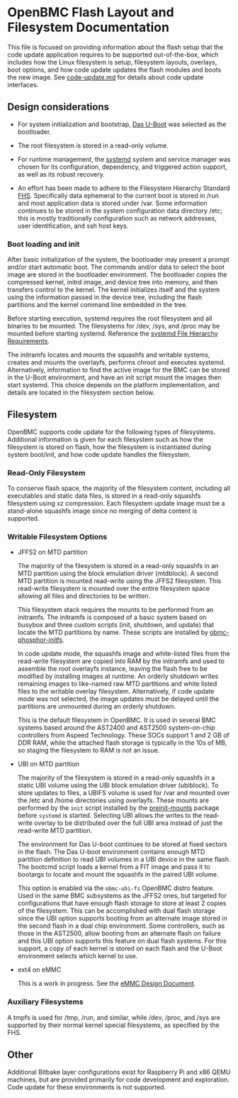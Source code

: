 # OpenBMC Flash Layout and Filesystem Documentation
This file is focused on providing information about the flash setup that the
code update application requires to be supported out-of-the-box, which includes
how the Linux filesystem is setup, filesystem layouts, overlays, boot options,
and how code update updates the flash modules and boots the new image. See
[code-update.md](code-update.md) for details about code update interfaces.

## Design considerations
- For system initialization and bootstrap, [Das U-Boot][] was selected as the
  bootloader.

- The root filesystem is stored in a read-only volume.

- For runtime management, the [systemd][] system and service manager was chosen
  for its configuration, dependency, and triggered action support, as well as
  its robust recovery.

- An effort has been made to adhere to the Filesystem Hierarchy Standard
  [FHS][]. Specifically data ephemeral to the current boot is stored in /run and
  most application data is stored under /var. Some information continues to be
  stored in the system configuration data directory /etc; this is mostly
  traditionally configuration such as network addresses, user identification,
  and ssh host keys.

### Boot loading and init
After basic initialization of the system, the bootloader may present a prompt
and/or start automatic boot. The commands and/or data to select the boot image
are stored in the bootloader environment. The bootloader copies the compressed
kernel, initrd image, and device tree into memory, and then transfers control to
the kernel. The kernel initializes itself and the system using the information
passed in the device tree, including the flash partitions and the kernel command
line embedded in the tree.

Before starting execution, systemd requires the root filesystem and all binaries
to be mounted. The filesystems for /dev, /sys, and /proc may be mounted before
starting systemd. Reference the [systemd File Hierarchy Requirements][].

The initramfs locates and mounts the squashfs and writable systems, creates and
mounts the overlayfs, performs chroot and executes systemd. Alternatively,
information to find the active image for the BMC can be stored in the U-Boot
environment, and have an init script mount the images then start systemd. This
choice depends on the platform implementation, and details are located in the
filesystem section below.

## Filesystem
OpenBMC supports code update for the following types of filesystems. Additional
information is given for each filesystem such as how the filesystem is stored on
flash, how the filesystem is instantiated during system boot/init, and how code
update handles the filesystem.

### Read-Only Filesystem
To conserve flash space, the majority of the filesystem content, including all
executables and static data files, is stored in a read-only squashfs filesystem
using xz compression. Each filesystem update image must be a stand-alone
squashfs image since no merging of delta content is supported.

### Writable Filesystem Options
- JFFS2 on MTD partition

  The majority of the filesystem is stored in a read-only squashfs in an MTD
  partition using the block emulation driver (mtdblock). A second MTD partition
  is mounted read-write using the JFFS2 filesystem. This read-write filesystem
  is mounted over the entire filesystem space allowing all files and directories
  to be written.

  This filesystem stack requires the mounts to be performed from an initramfs.
  The initramfs is composed of a basic system based on busybox and three custom
  scripts (init, shutdown, and update) that locate the MTD partitions by name.
  These scripts are installed by [obmc-phosphor-initfs][].

  In code update mode, the squashfs image and white-listed files from the
  read-write filesystem are copied into RAM by the initramfs and used to
  assemble the root overlayfs instance, leaving the flash free to be modified by
  installing images at runtime. An orderly shutdown writes remaining images to
  like-named raw MTD partitions and white listed files to the writable overlay
  filesystem. Alternatively, if code update mode was not selected, the image
  updates must be delayed until the partitions are unmounted during an orderly
  shutdown.

  This is the default filesystem in OpenBMC. It is used in several BMC systems
  based around the AST2400 and AST2500 system-on-chip controllers from Aspeed
  Technology. These SOCs support 1 and 2 GB of DDR RAM, while the attached flash
  storage is typically in the 10s of MB, so staging the filesystem to RAM is not
  an issue.

- UBI on MTD partition

  The majority of the filesystem is stored in a read-only squashfs in a static
  UBI volume using the UBI block emulation driver (ubiblock). To store updates
  to files, a UBIFS volume is used for /var and mounted over the /etc and /home
  directories using overlayfs. These mounts are performed by the `init` script
  installed by the [preinit-mounts][] package before `systemd` is started.
  Selecting UBI allows the writes to the read-write overlay to be distributed
  over the full UBI area instead of just the read-write MTD partition.

  The environment for Das U-boot continues to be stored at fixed sectors in the
  flash. The Das U-boot environment contains enough MTD partition definition to
  read UBI volumes in a UBI device in the same flash. The bootcmd script loads a
  kernel from a FIT image and pass it to bootargs to locate and mount the
  squashfs in the paired UBI volume.

  This option is enabled via the `obmc-ubi-fs` OpenBMC distro feature. Used in
  the same BMC subsystems as the JFFS2 ones, but targeted for configurations
  that have enough flash storage to store at least 2 copies of the filesystem.
  This can be accomplished with dual flash storage since the UBI option supports
  booting from an alternate image stored in the second flash in a dual chip
  environment. Some controllers, such as those in the AST2500, allow booting
  from an alternate flash on failure and this UBI option supports this feature
  on dual flash systems. For this support, a copy of each kernel is stored on
  each flash and the U-Boot environment selects which kernel to use.

- ext4 on eMMC

  This is a work in progress. See the [eMMC Design Document][].

### Auxiliary Filesystems
A tmpfs is used for /tmp, /run, and similar, while /dev, /proc, and
/sys are supported by their normal kernel special filesystems, as specified by
the FHS.

## Other
Additional Bitbake layer configurations exist for Raspberry Pi and x86 QEMU
machines, but are provided primarily for code development and exploration. Code
update for these environments is not supported.

[Das U-Boot]: https://www.denx.de/wiki/U-Boot
[systemd]: https://github.com/openbmc/docs/blob/master/openbmc-systemd.md
[systemd File Hierarchy Requirements]: https://www.freedesktop.org/wiki/Software/systemd/FileHierarchy/
[FHS]: https://refspecs.linuxfoundation.org/fhs.shtml
[obmc-phosphor-initfs]: https://github.com/openbmc/openbmc/blob/master/meta-phosphor/recipes-phosphor/initrdscripts/obmc-phosphor-initfs.bb
[preinit-mounts]: https://github.com/openbmc/openbmc/tree/master/meta-phosphor/recipes-phosphor/preinit-mounts
[eMMC Design Document]: https://github.com/openbmc/docs/blob/master/designs/emmc-storage-design.md
